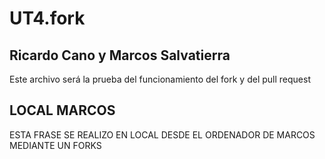 # UT4.fork
## Ricardo Cano y Marcos Salvatierra
Este archivo será la prueba del funcionamiento del fork y del pull request
## LOCAL MARCOS
ESTA FRASE SE REALIZO EN LOCAL DESDE EL ORDENADOR DE MARCOS MEDIANTE UN FORKS
